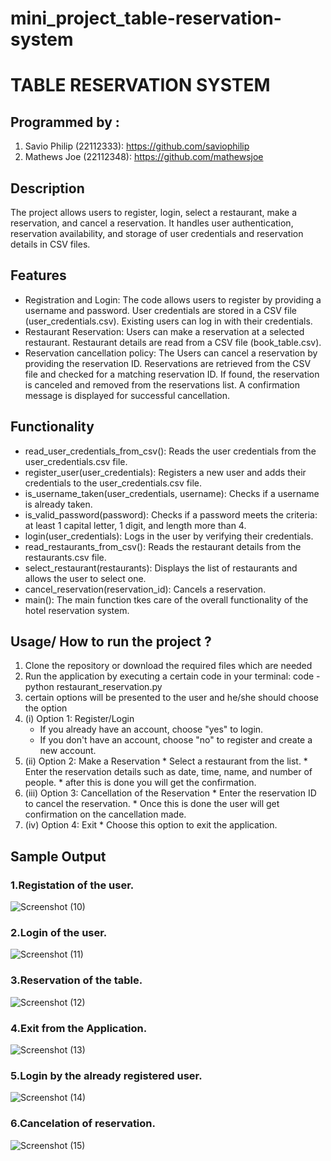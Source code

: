 # mini_project_table-reservation-system

# TABLE RESERVATION SYSTEM


## Programmed by :

1. Savio Philip (22112333): https://github.com/saviophilip
2. Mathews Joe (22112348): https://github.com/mathewsjoe

## Description 

The project allows users to register, login, select a restaurant, make a reservation, and cancel a reservation. It handles user authentication, reservation availability, and storage of user credentials and reservation details in CSV files.

## Features 

* Registration and Login:
  The code allows users to register by providing a username and password.
  User credentials are stored in a CSV file (user_credentials.csv).
  Existing users can log in with their credentials.
* Restaurant Reservation:
  Users can make a reservation at a selected restaurant.
  Restaurant details are read from a CSV file (book_table.csv).
* Reservation cancellation policy:
  The Users can cancel a reservation by providing the reservation ID.
  Reservations are retrieved from the CSV file and checked for a matching reservation ID.
  If found, the reservation is canceled and removed from the reservations list.
  A confirmation message is displayed for successful cancellation.

## Functionality

* read_user_credentials_from_csv(): Reads the user credentials from the user_credentials.csv file.
* register_user(user_credentials): Registers a new user and adds their credentials to the user_credentials.csv file.
* is_username_taken(user_credentials, username): Checks if a username is already taken.
* is_valid_password(password): Checks if a password meets the criteria: at least 1 capital letter, 1 digit, and length more than 4.
* login(user_credentials): Logs in the user by verifying their credentials.
* read_restaurants_from_csv(): Reads the restaurant details from the restaurants.csv file.
* select_restaurant(restaurants): Displays the list of restaurants and allows the user to select one.
* cancel_reservation(reservation_id): Cancels a reservation.
* main(): The main function tkes care of the overall functionality of the hotel reservation system.

## Usage/ How to run the project ? 

1. Clone the repository or download the required files which are needed
2. Run the application by executing a certain code in your terminal:
   code - python restaurant_reservation.py
3. certain options will be presented to the user and he/she should choose the option
4.  (i) Option 1: Register/Login
       * If you already have an account, choose "yes" to login.
       * If you don't have an account, choose "no" to register and create a new account.
5. (ii) Option 2: Make a Reservation
       * Select a restaurant from the list.
       * Enter the reservation details such as date, time, name, and number of people.
       * after this is done you will get the confirmation.
6. (iii) Option 3: Cancellation of the Reservation
       * Enter the reservation ID to cancel the reservation.
       * Once this is done the user will get confirmation on the cancellation made.
7. (iv) Option 4: Exit
       * Choose this option to exit the application.
   

## Sample Output

### 1.Registation of the user.

![Screenshot (10)](https://github.com/mathewsjoe/mini_project_table-reservation-system/assets/118895154/3de7fee3-7473-4051-a53b-20b1d56e4c2f)


### 2.Login of the user.

![Screenshot (11)](https://github.com/mathewsjoe/mini_project_table-reservation-system/assets/118895154/b438e68e-5bbc-4cf1-a2b8-fd600e837674)


### 3.Reservation of the table.

![Screenshot (12)](https://github.com/mathewsjoe/mini_project_table-reservation-system/assets/118895154/7efc76c3-1b79-45bf-a913-f0a37c22a63a)


### 4.Exit from the Application.

![Screenshot (13)](https://github.com/mathewsjoe/mini_project_table-reservation-system/assets/118895154/db2366b0-fe47-495e-bf04-f37294d83513)


### 5.Login by the already registered user.

![Screenshot (14)](https://github.com/mathewsjoe/mini_project_table-reservation-system/assets/118895154/33ad0aa5-8326-405a-a8e6-15c032f3b67b)


### 6.Cancelation of reservation.

![Screenshot (15)](https://github.com/mathewsjoe/mini_project_table-reservation-system/assets/118895154/96a896e5-11ab-47af-bc38-526b2e66e05c)

